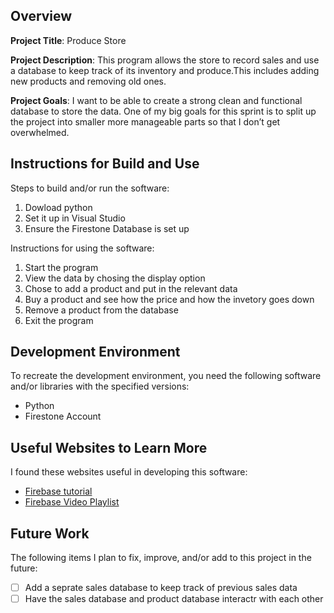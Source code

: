 ## Overview

**Project Title**: Produce Store

**Project Description**: This program allows the store to record sales and use a database to keep track of its inventory and produce.This includes adding new products and removing old ones.

**Project Goals**: I want to be able to create a strong clean and functional database to store the data. One of my big goals for this sprint is to split up the project into smaller more manageable parts so that I don’t get overwhelmed.

## Instructions for Build and Use

Steps to build and/or run the software:

1. Dowload python
2. Set it up in Visual Studio
3. Ensure the Firestone Database is set up

Instructions for using the software:

1. Start the program
2. View the data by chosing the display option
3. Chose to add a product and put in the relevant data
4. Buy a product and see how the price and how the invetory goes down
5. Remove a product from the database
6.  Exit the program

## Development Environment 

To recreate the development environment, you need the following software and/or libraries with the specified versions:

* Python
* Firestone Account


## Useful Websites to Learn More

I found these websites useful in developing this software:

* [Firebase tutorial](https://firebase.google.com/docs/firestore/quickstart)
* [Firebase Video Playlist](https://www.youtube.com/watch?v=4d-gIPGzmK4)

## Future Work

The following items I plan to fix, improve, and/or add to this project in the future:

* [ ] Add a seprate sales database to keep track of previous sales data
* [ ] Have the sales database and product database interactr with each other